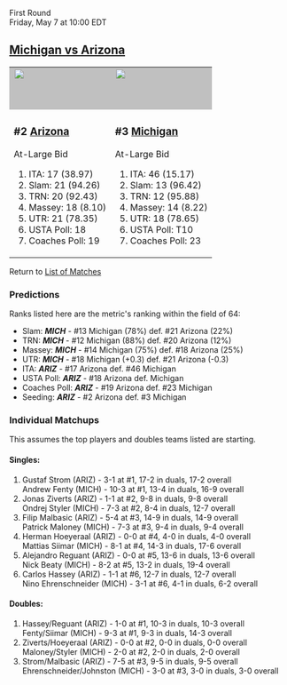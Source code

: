First Round  
Friday, May 7 at 10:00 EDT
## [Michigan vs Arizona](https://www.ncaa.com/game/5833388) 

<table>  
<tr><td style="background-color: silver !important;"><a href="../index.md"><a href="../index.md"><img src="https://www.ncaa.com/sites/default/files/images/logos/schools/a/arizona.70.png" width="70" height="70" /></a></a></td><td style="background-color: silver !important;"><a href="../index.md"><a href="../index.md"><img src="https://www.ncaa.com/sites/default/files/images/logos/schools/m/michigan.70.png" width="70" height="70" /></a></a></td></tr>
<tr><td>  

<h3>#2 <a href="../index.md">Arizona</a></h3>  

At-Large Bid  

<ol>  
<li>ITA: 17 (38.97)</li>  
<li>Slam: 21 (94.26)</li>  
<li>TRN: 20 (92.43)</li>  
<li>Massey: 18 (8.10)</li>  
<li>UTR: 21 (78.35)</li>  
<li>USTA Poll: 18</li>  
<li>Coaches Poll: 19</li>  
</ol>  

</td><td>  

<h3>#3 <a href="../index.md">Michigan</a></h3>  

At-Large Bid  

<ol>  
<li>ITA: 46 (15.17)</li>  
<li>Slam: 13 (96.42)</li>  
<li>TRN: 12 (95.88)</li>  
<li>Massey: 14 (8.22)</li>  
<li>UTR: 18 (78.65)</li>  
<li>USTA Poll: T10</li>  
<li>Coaches Poll: 23</li>  
</ol>  

</td></tr></table>  

Return to [List of Matches](../index.md)  

### Predictions  

Ranks listed here are the metric's ranking within the field of 64:  
- Slam: ***MICH*** - #13 Michigan (78%) def. #21 Arizona (22%)  
- TRN: ***MICH*** - #12 Michigan (88%) def. #20 Arizona (12%)  
- Massey: ***MICH*** - #14 Michigan (75%) def. #18 Arizona (25%)  
- UTR: ***MICH*** - #18 Michigan (+0.3) def. #21 Arizona (-0.3)  
- ITA: ***ARIZ*** - #17 Arizona def. #46 Michigan  
- USTA Poll: ***ARIZ*** - #18 Arizona def. Michigan  
- Coaches Poll: ***ARIZ*** - #19 Arizona def. #23 Michigan  
- Seeding: ***ARIZ*** - #2 Arizona def. #3 Michigan  

### Individual Matchups  

This assumes the top players and doubles teams listed are starting.  

#### Singles:  
1. Gustaf Strom (ARIZ) - 3-1 at #1, 17-2 in duals, 17-2 overall  
   Andrew Fenty (MICH) - 10-3 at #1, 13-4 in duals, 16-9 overall
2. Jonas Ziverts (ARIZ) - 1-1 at #2, 9-8 in duals, 9-8 overall  
   Ondrej Styler (MICH) - 7-3 at #2, 8-4 in duals, 12-7 overall
3. Filip Malbasic (ARIZ) - 5-4 at #3, 14-9 in duals, 14-9 overall  
   Patrick Maloney (MICH) - 7-3 at #3, 9-4 in duals, 9-4 overall
4. Herman Hoeyeraal (ARIZ) - 0-0 at #4, 4-0 in duals, 4-0 overall  
   Mattias Siimar (MICH) - 8-1 at #4, 14-3 in duals, 17-6 overall
5. Alejandro Reguant (ARIZ) - 0-0 at #5, 13-6 in duals, 13-6 overall  
   Nick Beaty (MICH) - 8-2 at #5, 13-2 in duals, 19-4 overall
6. Carlos Hassey (ARIZ) - 1-1 at #6, 12-7 in duals, 12-7 overall  
   Nino Ehrenschneider (MICH) - 3-1 at #6, 4-1 in duals, 6-2 overall

#### Doubles:  
1. Hassey/Reguant (ARIZ) - 1-0 at #1, 10-3 in duals, 10-3 overall  
   Fenty/Siimar (MICH) - 9-3 at #1, 9-3 in duals, 14-3 overall
2. Ziverts/Hoeyeraal (ARIZ) - 0-0 at #2, 0-0 in duals, 0-0 overall  
   Maloney/Styler (MICH) - 2-0 at #2, 2-0 in duals, 2-0 overall
3. Strom/Malbasic (ARIZ) - 7-5 at #3, 9-5 in duals, 9-5 overall  
   Ehrenschneider/Johnston (MICH) - 3-0 at #3, 3-0 in duals, 3-0 overall